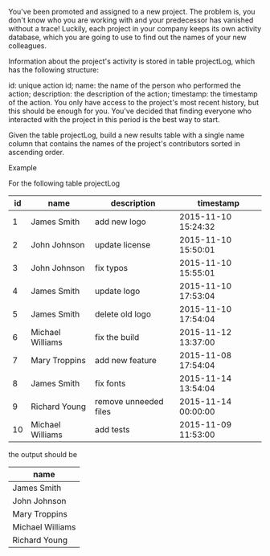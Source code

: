 You've been promoted and assigned to a new project. The problem is, you don't know who you are working with and your predecessor has vanished without a trace! Luckily, each project in your company keeps its own activity database, which you are going to use to find out the names of your new colleagues.

Information about the project's activity is stored in table projectLog, which has the following structure:

id: unique action id;
name: the name of the person who performed the action;
description: the description of the action;
timestamp: the timestamp of the action.
You only have access to the project's most recent history, but this should be enough for you. You've decided that finding everyone who interacted with the project in this period is the best way to start.

Given the table projectLog, build a new results table with a single name column that contains the names of the project's contributors sorted in ascending order.

Example

For the following table projectLog

id	|name	|description|	timestamp
----|-------|-----------|------------
1	|James Smith|	add new logo|	2015-11-10 15:24:32
2	|John Johnson|	update license|	2015-11-10 15:50:01
3	|John Johnson|	fix typos|	2015-11-10 15:55:01
4	|James Smith|	update logo	|2015-11-10 17:53:04
5	|James Smith|	delete old logo	|2015-11-10 17:54:04
6	|Michael Williams|	fix the build	|2015-11-12 13:37:00
7	|Mary Troppins|	add new feature	|2015-11-08 17:54:04
8	|James Smith|	fix fonts	|2015-11-14 13:54:04
9	|Richard Young|	remove unneeded files	|2015-11-14 00:00:00
10	|Michael Williams	|add tests	|2015-11-09 11:53:00
the output should be

name|
----|
James Smith|
John Johnson|
Mary Troppins|
Michael Williams|
Richard Young|